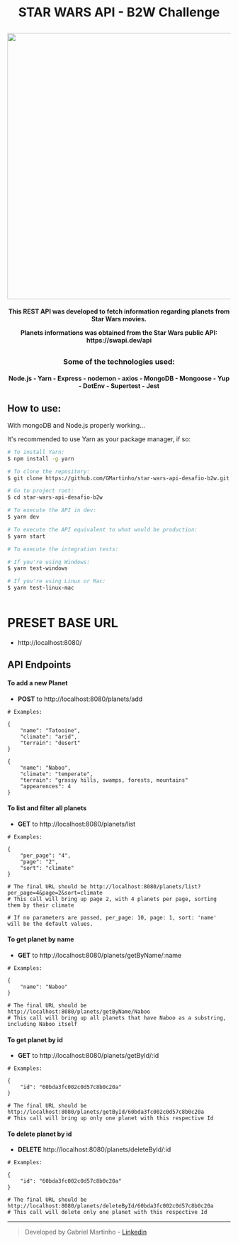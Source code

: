 # 
<h1 align="center">
STAR WARS API - B2W Challenge
</h1>
<h2 align="center">
<img src="https://user-images.githubusercontent.com/85261032/120999516-95901380-c75f-11eb-8e70-1a6a900a0c7a.png" width="600px" />
</h2>

<h4 align="center">
  <p>This REST API was developed to fetch information regarding planets from Star Wars movies.</p>
  <p>Planets informations was obtained from the Star Wars public API: https://swapi.dev/api</p>
</h4>
<h2 align="center">
  <h3 align="center">Some of the technologies used:</h3>
<h4 align="center"> Node.js
- Yarn
- Express
- nodemon
- axios
- MongoDB
- Mongoose
- Yup
- DotEnv
- Supertest
  - Jest</h4>
</h2>

## How to use:

With mongoDB and Node.js properly working...

It's recommended to use Yarn as your package manager, if so:
```bash
# To install Yarn:
$ npm install -g yarn

# To clone the repository:
$ git clone https://github.com/GMartinho/star-wars-api-desafio-b2w.git

# Go to project root:
$ cd star-wars-api-desafio-b2w

# To execute the API in dev:
$ yarn dev

# To execute the API equivalent to what would be production:
$ yarn start

# To execute the integration tests:

# If you're using Windows:
$ yarn test-windows

# If you're using Linux or Mac:
$ yarn test-linux-mac
  
```

# PRESET BASE URL
* http://localhost:8080/

## API Endpoints

#### To add a new Planet 
* **POST** to http://localhost:8080/planets/add
```
# Examples:

{
    "name": "Tatooine",
    "climate": "arid",
    "terrain": "desert"
}

{
    "name": "Naboo",
    "climate": "temperate",
    "terrain": "grassy hills, swamps, forests, mountains"
    "appearences": 4
}
```


#### To list and filter all planets
* **GET** to http://localhost:8080/planets/list

```
# Examples:

{
    "per_page": "4",
    "page": "2",
    "sort": "climate"
}

# The final URL should be http://localhost:8080/planets/list?per_page=4&page=2&sort=climate
# This call will bring up page 2, with 4 planets per page, sorting them by their climate

# If no parameters are passed, per_page: 10, page: 1, sort: 'name' will be the default values.
```

#### To get planet by name
* **GET** to http://localhost:8080/planets/getByName/:name

```
# Examples:

{
    "name": "Naboo"
}

# The final URL should be http://localhost:8080/planets/getByName/Naboo
# This call will bring up all planets that have Naboo as a substring, including Naboo itself

```

#### To get planet by id
* **GET** to http://localhost:8080/planets/getById/:id

```
# Examples:

{
    "id": "60bda3fc002c0d57c8b0c20a"
}

# The final URL should be http://localhost:8080/planets/getById/60bda3fc002c0d57c8b0c20a
# This call will bring up only one planet with this respective Id

```

#### To delete planet by id
* **DELETE** http://localhost:8080/planets/deleteById/:id

```
# Examples:

{
    "id": "60bda3fc002c0d57c8b0c20a"
}

# The final URL should be http://localhost:8080/planets/deleteById/60bda3fc002c0d57c8b0c20a
# This call will delete only one planet with this respective Id

```

-------
> Developed by Gabriel Martinho  - [Linkedin](https://www.linkedin.com/in/gabriel-martinho-074710b0/)
